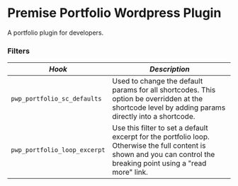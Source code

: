 # Premise Portfolio Wordpress Plugin

A portfolio plugin for developers.

### Filters

*Hook* | *Description* |
   --- |           --- |
`pwp_portfolio_sc_defaults` | Used to change the default params for all shortcodes. This option be overridden at the shortcode level by adding params directly into a shortcode. |
`pwp_portfolio_loop_excerpt` | Use this filter to set a default excerpt for the portfolio loop. Otherwise the full content is shown and you can control the breaking point using a "read more" link. |